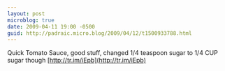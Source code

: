 ```yaml
---
layout: post
microblog: true
date: 2009-04-11 19:00 -0500
guid: http://padraic.micro.blog/2009/04/12/t1500933788.html
---
```

Quick Tomato Sauce, good stuff, changed 1/4 teaspoon sugar to 1/4 CUP sugar though [http://tr.im/iEpb](http://tr.im/iEpb)
